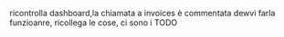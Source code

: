 ricontrolla dashboard,la chiamata a invoices è commentata dewvi farla funzioanre, ricollega le cose, ci sono i TODO